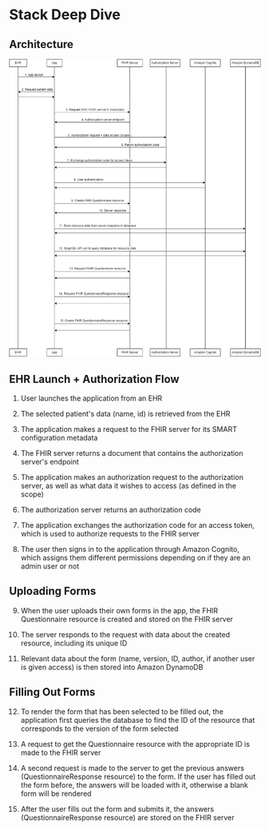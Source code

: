 # Stack Deep Dive

## Architecture

![Architecture diagram](images/architecture-diagram.png)

## EHR Launch + Authorization Flow

1. User launches the application from an EHR

2. The selected patient's data (name, id) is retrieved from the EHR

3. The application makes a request to the FHIR server for its SMART configuration metadata

4. The FHIR server returns a document that contains the authorization server's endpoint

5. The application makes an authorization request to the authorization server, as well as what data it wishes to access (as defined in the scope)

6. The authorization server returns an authorization code

7. The application exchanges the authorization code for an access token, which is used to authorize requests to the FHIR server

8. The user then signs in to the application through Amazon Cognito, which assigns them different permissions depending on if they are an admin user or not

## Uploading Forms

9. When the user uploads their own forms in the app, the FHIR Questionnaire resource is created and stored on the FHIR server

10. The server responds to the request with data about the created resource, including its unique ID

11. Relevant data about the form (name, version, ID, author, if another user is given access) is then stored into Amazon DynamoDB


## Filling Out Forms

12. To render the form that has been selected to be filled out, the application first queries the database to find the ID of the resource that corresponds to the version of the form selected

13. A request to get the Questionnaire resource with the appropriate ID is made to the FHIR server

14. A second request is made to the server to get the previous answers (QuestionnaireResponse resource) to the form. If the user has filled out the form before, the answers will be loaded with it, otherwise a blank form will be rendered

15. After the user fills out the form and submits it, the answers (QuestionnaireResponse resource) are stored on the FHIR server
